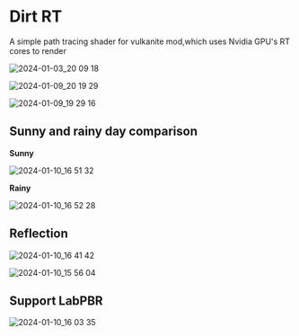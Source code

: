 # Dirt RT

A simple path tracing shader for vulkanite mod,which uses Nvidia GPU's RT cores to render

![2024-01-03_20 09 18](https://github.com/sjrsjz/Dirt-RT/assets/139971734/51bb9293-709a-42c6-95ee-66df4d64ebb6)


![2024-01-09_20 19 29](https://github.com/sjrsjz/Dirt-RT/assets/139971734/e5e63e18-fa29-48f3-a020-23b51249835c)


![2024-01-09_19 29 16](https://github.com/sjrsjz/Dirt-RT/assets/139971734/d3b0f5a3-8269-4f04-9fff-ec336621c306)

## Sunny and rainy day comparison

**Sunny**

![2024-01-10_16 51 32](https://github.com/sjrsjz/Dirt-RT/assets/139971734/42ecba7d-b4c1-47d1-b1d4-8901bfb38c08)

**Rainy**

![2024-01-10_16 52 28](https://github.com/sjrsjz/Dirt-RT/assets/139971734/7345c4a5-9540-435e-80f3-ab4551d184f4)

## Reflection

![2024-01-10_16 41 42](https://github.com/sjrsjz/Dirt-RT/assets/139971734/61c039d8-b3ab-4326-9797-8f42447c8314)


![2024-01-10_15 56 04](https://github.com/sjrsjz/Dirt-RT/assets/139971734/4c19651f-9ccd-4d22-9346-46658ae81408)

## Support LabPBR

![2024-01-10_16 03 35](https://github.com/sjrsjz/Dirt-RT/assets/139971734/2e5cd62f-f091-4dfe-b8a3-b06f3a49a8d4)
